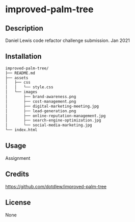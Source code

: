# improved-palm-tree

## Description 

Daniel Lewis code refactor challenge submission. Jan 2021

## Installation

```md
improved-palm-tree/
├── README.md
├── assets
│   ├── css
│   │   └── style.css
│   └── images
│       ├── brand-awareness.png
│       ├── cost-management.png
│       ├── digital-marketing-meeting.jpg
│       ├── lead-generation.png
│       ├── online-reputation-management.jpg
│       ├── search-engine-optimization.jpg
│       └── social-media-marketing.jpg
└── index.html
```

## Usage 
Assignment

## Credits

https://github.com/dotdlew/improved-palm-tree

## License

None